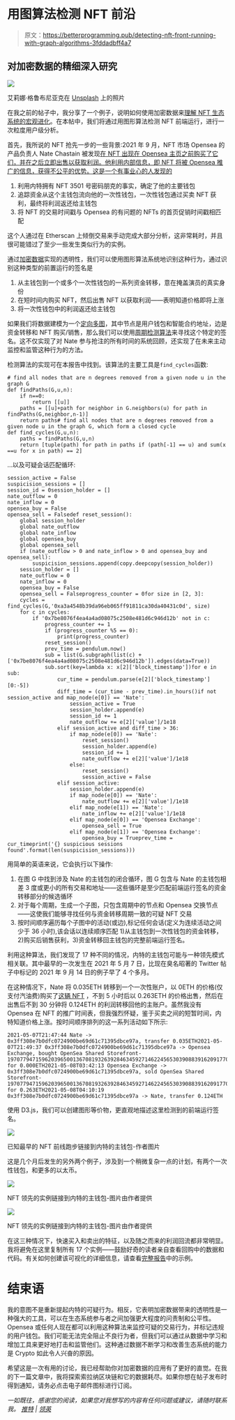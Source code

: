 # 用图算法检测 NFT 前沿

> 原文：<https://betterprogramming.pub/detecting-nft-front-running-with-graph-algorithms-3fddadbff4a7>

## 对加密数据的精细深入研究

![](img/f77ae823fd714dbb67856a996a818341.png)

艾莉娜·格鲁布尼亚克在 [Unsplash](https://unsplash.com?utm_source=medium&utm_medium=referral) 上的照片

在我之前的帖子中，我分享了一个例子，说明如何使用加密数据来[理解 NFT 生态系统的宏观进化](https://towardsdatascience.com/the-data-behind-the-nft-hype-32f6f92c27cb)。在本帖中，我们将通过用图形算法检测 NFT 前端运行，进行一次粒度用户级分析。

首先，我所说的 NFT 抢先一步的一些背景:2021 年 9 月，NFT 市场 Opensea 的产品负责人 Nate Chastain 被发现[在 NFT 出现在 Opensea 主页之前购买了它们，并在之后立即出售以获取利润。他利用内部信息，即 NFT 将被 Opensea 推广的信息，获得不公平的优势。这是一个有事业心的人发现的](https://twitter.com/0xZuwu/status/1437921263394115584)

1.  利用内特拥有 NFT 3501 号密码朋克的事实，确定了他的主要钱包
2.  追踪资金从这个主钱包流向他的一次性钱包，一次性钱包通过买卖 NFT 获利，最终将利润返还给主钱包
3.  将 NFT 的交易时间戳与 Opensea 的有问题的 NFTs 的首页促销时间戳相匹配

这个人通过在 Etherscan 上倾倒交易来手动完成大部分分析，这非常耗时，并且很可能错过了至少一些发生类似行为的实例。

通过[加密数据](https://towardsdatascience.com/what-is-crypto-data-fef70ecadf7b)实现的透明性，我们可以使用图形算法系统地识别这种行为，通过识别这种类型的前置运行的签名是

1.  从主钱包到一个或多个一次性钱包的一系列资金转移，意在掩盖演员的真实身份
2.  在短时间内购买 NFT，然后出售 NFT 以获取利润——表明知道价格即将上涨
3.  将一次性钱包中的利润返还给主钱包

如果我们将数据建模为一个[定向多图](https://en.wikipedia.org/wiki/Multigraph#:~:text=A%20multidigraph%20is%20a%20directed,directed%20edges%2C%20arcs%20or%20arrows.)，其中节点是用户钱包和智能合约地址，边是资金转移和 NFT 购买/销售，那么我们可以使用[周期检测算法](https://en.wikipedia.org/wiki/Cycle_(graph_theory))来寻找这个特定的签名。这不仅实现了对 Nate 参与抢注的所有时间的系统回顾，还实现了在未来主动监控和监管这种行为的方法。

检测算法的实现可在本报告中找到。该算法的主要工具是`find_cycles`函数:

```
# find all nodes that are n degrees removed from a given node u in the graph G
def findPaths(G,u,n):
    if n==0:
        return [[u]]
    paths = [[u]+path for neighbor in G.neighbors(u) for path in findPaths(G,neighbor,n-1)]
    return paths# find all nodes that are n degrees removed from a given node u in the graph G, which form a closed cycle
def find_cycles(G,u,n):
    paths = findPaths(G,u,n)
    return [tuple(path) for path in paths if (path[-1] == u) and sum(x ==u for x in path) == 2]
```

…以及可疑会话匹配循环:

```
session_active = False
suspicision_sessions = []
session_id = 0session_holder = []
nate_outflow = 0
nate_inflow = 0
opensea_buy = False
opensea_sell = Falsedef reset_session():
    global session_holder
    global nate_outflow
    global nate_inflow
    global opensea_buy
    global opensea_sell
    if (nate_outflow > 0 and nate_inflow > 0 and opensea_buy and opensea_sell):
        suspicision_sessions.append(copy.deepcopy(session_holder))
    session_holder = []
    nate_outflow = 0
    nate_inflow = 0
    opensea_buy = False
    opensea_sell = Falseprogress_counter = 0for size in [2, 3]:
    cycles = find_cycles(G,'0xa3a4548b39da96eb065ff91811ca30da40431c0d', size)
    for c in cycles:
        if '0x7be8076f4ea4a4ad08075c2508e481d6c946d12b' not in c:
            progress_counter += 1
            if (progress_counter %5 == 0):
                print(progress_counter)
            reset_session()
            prev_time = pendulum.now()
            sub = list(G.subgraph(list(c) + ['0x7be8076f4ea4a4ad08075c2508e481d6c946d12b']).edges(data=True))
            sub.sort(key=lambda x: x[2]['block_timestamp'])for e in sub:
                cur_time = pendulum.parse(e[2]['block_timestamp'][0:-5])
                diff_time = (cur_time - prev_time).in_hours()if not session_active and map_node(e[0]) == 'Nate':
                    session_active = True
                    session_holder.append(e)
                    session_id += 1
                    nate_outflow += e[2]['value']/1e18
                elif session_active and diff_time > 36:
                    if map_node(e[0]) == 'Nate':
                        reset_session()
                        session_holder.append(e)
                        session_id += 1
                        nate_outflow += e[2]['value']/1e18
                    else:
                        reset_session()
                        session_active = False
                elif session_active:
                    session_holder.append(e)
                    if map_node(e[0]) == 'Nate':
                        nate_outflow += e[2]['value']/1e18
                    elif map_node(e[1]) == 'Nate':
                        nate_inflow += e[2]['value']/1e18
                    elif map_node(e[0]) == 'Opensea Exchange':
                        opensea_sell = True
                    elif map_node(e[1]) == 'Opensea Exchange':
                        opensea_buy = Trueprev_time = cur_timeprint('{} suspicious sessions found'.format(len(suspicision_sessions)))
```

用简单的英语来说，它会执行以下操作:

1.  在图 G 中找到涉及 Nate 的主钱包的闭合循环，图 G 包含与 Nate 的主钱包相差 3 度或更小的所有交易和地址——这些循环是至少匹配前端运行签名的资金转移部分的候选循环
2.  对于每个周期，生成一个子图，只包含周期中的节点和 Opensea 交换节点——这使我们能够寻找任何与资金转移周期一致的可疑 NFT 交易
3.  按时间顺序遍历每个子图中的活动(或边),标记任何会话(定义为连续活动之间少于 36 小时),该会话以连续顺序匹配 1)从主钱包到一次性钱包的资金转移，2)购买后销售获利，3)资金转移回主钱包的完整前端运行签名。

利用这种算法，我们发现了 17 种不同的情况，内特的主钱包可能与一种领先模式相关联。其中最早的一次发生在 2021 年 5 月 7 日，比现在臭名昭著的 Twitter 帖子中标记的 2021 年 9 月 14 日的例子早了 4 个多月。

在这种情况下，Nate 将 0.035ETH 转移到一个一次性账户，以 0ETH 的价格(仅支付汽油费)购买了[这辆 NFT](https://opensea.io/assets/0x495f947276749ce646f68ac8c248420045cb7b5e/19707794715962039650013670819326392846345927146224565303908839162091770216449) ，不到 5 小时后以 0.263ETH 的价格出售，然后在出售后不到 30 分钟将 0.124ETH 的利润转移回他的主账户。虽然我没有 Opensea 在 NFT 的推广时间表，但我强烈怀疑，鉴于买卖之间的短暂时间，内特知道价格上涨。按时间顺序排列的这一系列活动如下所示:

```
2021-05-07T21:47:44 Nate -> 0x3ff308e7b0dfc0724900be69d61c71395dbce97a, transfer 0.035ETH2021-05-07T21:49:37 0x3ff308e7b0dfc0724900be69d61c71395dbce97a -> Opensea Exchange, bought OpenSea Shared Storefront-19707794715962039650013670819326392846345927146224565303908839162091770216449 for 0.000ETH2021-05-08T03:42:13 Opensea Exchange -> 0x3ff308e7b0dfc0724900be69d61c71395dbce97a, sold OpenSea Shared Storefront-19707794715962039650013670819326392846345927146224565303908839162091770216449 for 0.263ETH2021-05-08T04:10:19 0x3ff308e7b0dfc0724900be69d61c71395dbce97a -> Nate, transfer 0.124ETH
```

使用 D3.js，我们可以创建图形等价物，更直观地描述这里检测到的前端运行签名。

![](img/3e9dca263b691f65acbd184ecceb47e9.png)

已知最早的 NFT 前线跑步链接到内特的主钱包-作者图片

这是几个月后发生的另外两个例子，涉及到一个稍微复杂一点的计划，有两个一次性钱包，和更多的以太币。

![](img/70234cdaa6277364b7b9a6241daeefa4.png)

NFT 领先的实例链接到内特的主钱包-图片由作者提供

![](img/6ce7313ca5f4143f60eaf4995d0cbf98.png)

NFT 领先的实例链接到内特的主钱包-图片由作者提供

在这三种情况下，快速买入和卖出的特征，以及随之而来的利润回流都非常明显。我将避免在这里复制所有 17 个实例——鼓励好奇的读者亲自查看回购中的数据和代码。有关如何创建该可视化的详细信息，请查看[完整报告](https://github.com/yifeihuang/nft-frontrunning)中的示例。

# 结束语

我的意图不是重新提起内特的可疑行为。相反，它表明加密数据带来的透明性是一种强大的工具，可以在生态系统参与者之间加强更大程度的问责制和公平性。Opensea 或任何人现在都可以利用这种算法来监控可疑的交易行为，并标记违规的用户钱包。我们可能无法完全阻止不良行为者，但我们可以通过从数据中学习和增加工具来更好地打击和监管他们。这种通过数据不断学习和改善生态系统的能力是 Crypto 如此令人兴奋的原因。

希望这是一次有用的讨论，我已经帮助你对加密数据的应用有了更好的直觉。在我的下一篇文章中，我将探索索拉纳区块链和它的数据耗尽。如果你想在帖子发布时得到通知，请务必点击电子邮件图标进行订阅。

*一如既往，感谢您的阅读，如果您对我想写的内容有任何问题或建议，请随时联系我。* [*推特*](https://twitter.com/yifei_huang) *|* [*领英*](https://www.linkedin.com/in/yifeihuangdatascience/)